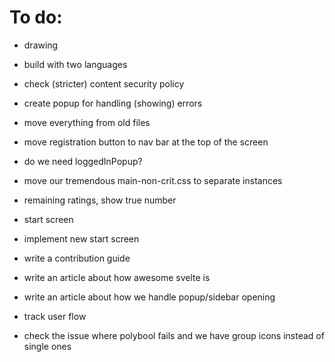 # To do:

- drawing
- build with two languages
- check (stricter) content security policy
- create popup for handling (showing) errors
- move everything from old files
- move registration button to nav bar at the top of the screen
- do we need loggedInPopup?
- move our tremendous main-non-crit.css to separate instances
- remaining ratings, show true number
- start screen
- implement new start screen
- write a contribution guide
- write an article about how awesome svelte is
- write an article about how we handle popup/sidebar opening
- track user flow

- check the issue where polybool fails and we have group icons instead of single ones

